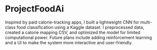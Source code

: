 # ProjectFoodAi
Inspired by paid calorie-tracking apps, I built a lightweight CNN for multi-class food classification using a Kaggle dataset. I preprocessed data, created a calorie mapping CSV, and optimized the model for limited computational power. Future plans include adding reinforcement learning and a UI to make the system more interactive and user-friendly.

